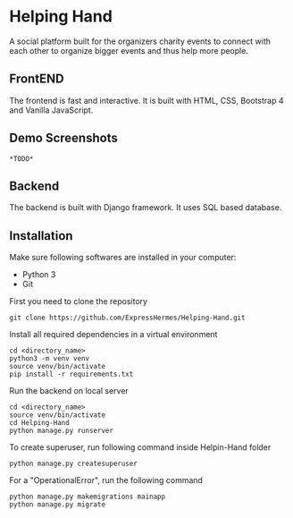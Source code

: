 # Helping Hand
A social platform built for the organizers charity events to connect with each other to organize bigger events and thus help more people.  

## FrontEND
The frontend is fast and interactive. It is built with HTML, CSS, Bootstrap 4 and Vanilla JavaScript.

## Demo Screenshots
    *TODO*
    
## Backend
The backend is built with Django framework. It uses SQL based database.

## Installation
Make sure following softwares are installed in your computer:
* Python 3
* Git

First you need to clone the repository
```
git clone https://github.com/ExpressHermes/Helping-Hand.git
```

Install all required dependencies in a virtual environment
```
cd <directory_name>
python3 -m venv venv
source venv/bin/activate
pip install -r requirements.txt
```

Run the backend on local server
```
cd <directory_name>
source venv/bin/activate
cd Helping-Hand
python manage.py runserver
```

To create superuser, run following command inside Helpin-Hand folder
```
python manage.py createsuperuser
```


For a "OperationalError", run the following command
```
python manage.py makemigrations mainapp
python manage.py migrate
 ```
 
